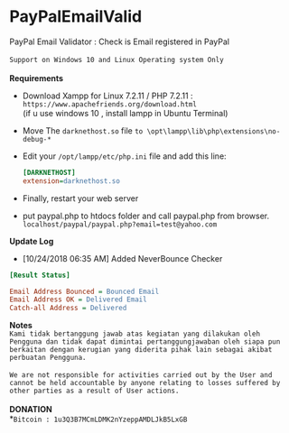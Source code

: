 # PayPalEmailValid
PayPal Email Validator : Check is Email registered in PayPal<br><br>
`Support on Windows 10 and Linux Operating system Only`<br><br>
**Requirements**

* Download Xampp for Linux 7.2.11 / PHP 7.2.11 : `https://www.apachefriends.org/download.html`<br/>
(if u use windows 10 , install lampp in Ubuntu Terminal)

* Move The `darknethost.so` file `to \opt\lampp\lib\php\extensions\no-debug-*`
* Edit your `/opt/lampp/etc/php.ini` file and add this line:
   ```ini
   [DARKNETHOST]
   extension=darknethost.so
   ```
* Finally, restart your web server

* put paypal.php to htdocs folder and call paypal.php from browser.<br/>
`localhost/paypal/paypal.php?email=test@yahoo.com`

**Update Log**
* [10/24/2018 06:35 AM] Added NeverBounce Checker
```ini
[Result Status]

Email Address Bounced = Bounced Email
Email Address OK = Delivered Email
Catch-all Address = Delivered
```
**Notes**
<br>
`Kami tidak bertanggung jawab atas kegiatan yang dilakukan oleh Pengguna dan tidak dapat dimintai pertanggungjawaban oleh siapa pun berkaitan dengan kerugian yang diderita pihak lain sebagai akibat perbuatan Pengguna. `<br><br>
`We are not responsible for activities carried out by the User and cannot be held accountable by anyone relating to losses suffered by other parties as a result of User actions.`<br><br>
**DONATION**<br>
*`Bitcoin : 1u3Q3B7MCmLDMK2nYzeppAMDLJkB5LxGB`
